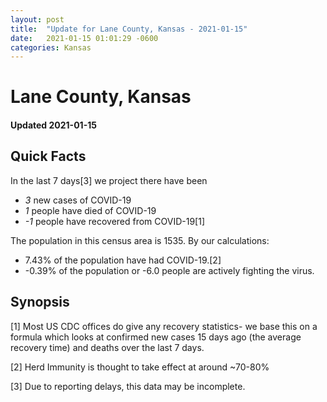 ```yaml
---
layout: post
title:  "Update for Lane County, Kansas - 2021-01-15"
date:   2021-01-15 01:01:29 -0600
categories: Kansas
---
```


# Lane County, Kansas
#### Updated 2021-01-15

## Quick Facts

In the last 7 days[3] we project there have been
- *3* new cases of COVID-19
- *1* people have died of COVID-19
- *-1* people have recovered from COVID-19[1]

The population in this census area is 1535. By our calculations:
- 7.43% of the population have had COVID-19.[2]
- -0.39% of the population or -6.0 people are actively fighting the virus.

## Synopsis




[1] Most US CDC offices do give any recovery statistics- we base this on a formula which looks at confirmed new cases
15 days ago (the average recovery time) and deaths over the last 7 days.

[2] Herd Immunity is thought to take effect at around ~70-80%

[3] Due to reporting delays, this data may be incomplete.
 
    